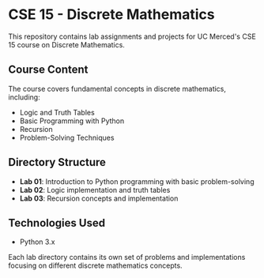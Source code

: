 # CSE 15 - Discrete Mathematics

This repository contains lab assignments and projects for UC Merced's CSE 15 course on Discrete Mathematics.

## Course Content

The course covers fundamental concepts in discrete mathematics, including:
- Logic and Truth Tables
- Basic Programming with Python
- Recursion
- Problem-Solving Techniques

## Directory Structure

- **Lab 01**: Introduction to Python programming with basic problem-solving
- **Lab 02**: Logic implementation and truth tables
- **Lab 03**: Recursion concepts and implementation

## Technologies Used
- Python 3.x

Each lab directory contains its own set of problems and implementations focusing on different discrete mathematics concepts.
